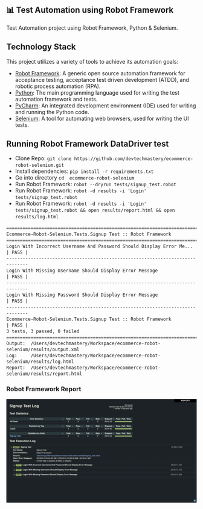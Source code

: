 ## 📊 Test Automation using Robot Framework
Test Automation project using Robot Framework, Python & Selenium.

## Technology Stack
This project utilizes a variety of tools to achieve its automation goals:
* [Robot Framework](https://robotframework.org/): A generic open source automation framework for acceptance testing, acceptance test driven development (ATDD), and robotic process automation (RPA).
* [Python](https://www.python.org/): The main programming language used for writing the test automation framework and tests.
* [PyCharm](https://www.jetbrains.com/pycharm/): An integrated development environment (IDE) used for writing and running the Python code.
* [Selenium](https://www.selenium.dev/): A tool for automating web browsers, used for writing the UI tests.

## Running Robot Framework DataDriver test
* Clone Repo: 			``git clone https://github.com/devtechmastery/ecommerce-robot-selenium.git``
* Install dependencies: ``pip install -r requirements.txt``
* Go into directory 	``cd  ecommerce-robot-selenium``
* Run Robot Framework:  ``robot --dryrun tests/signup_test.robot``
* Run Robot Framework:  ``robot -d results -i 'Login' tests/signup_test.robot``
* Run Robot Framework:  ``robot -d results -i 'Login' tests/signup_test.robot && open results/report.html && open results/log.html``

```
==============================================================================
Ecommerce-Robot-Selenium.Tests.Signup Test :: Robot Framework                 
==============================================================================
Login With Incorrect Username And Password Should Display Error Me... | PASS |
------------------------------------------------------------------------------
Login With Missing Username Should Display Error Message              | PASS |
------------------------------------------------------------------------------
Login With Missing Password Should Display Error Message              | PASS |
------------------------------------------------------------------------------
Ecommerce-Robot-Selenium.Tests.Signup Test :: Robot Framework         | PASS |
3 tests, 3 passed, 0 failed
==============================================================================
Output:  /Users/devtechmastery/Workspace/ecommerce-robot-selenium/results/output.xml
Log:     /Users/devtechmastery/Workspace/ecommerce-robot-selenium/results/log.html
Report:  /Users/devtechmastery/Workspace/ecommerce-robot-selenium/results/report.html
```


### Robot Framework Report 
![report.png](report.png)